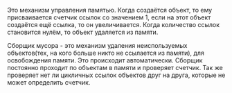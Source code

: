 Это механизм управления памятью. Когда создаётся объект, то ему присваивается счетчик ссылок со значением 1, если на этот объект создаётся ещё ссылка, то он увеличивается.
Когда количество ссылок становится нулём, то объект удаляется из памяти.

Сборщик мусора - это механизм удаления неиспользуемых объектов(тех, на кого больше никто не ссылается из памяти), для освобождения памяти. Это происходит автоматически. Сборщик постоянно проходит по объектам в памяти и проверяет счетчик. Так же проверяет нет ли цикличных ссылок объектов друг на друга, которые не может определить счетчик.